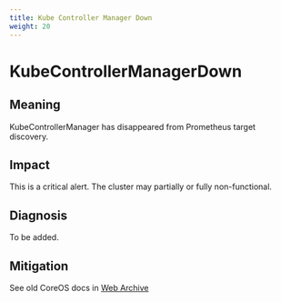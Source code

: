 ```yaml
---
title: Kube Controller Manager Down
weight: 20
---
```


# KubeControllerManagerDown

## Meaning

KubeControllerManager has disappeared from Prometheus target discovery.

## Impact

This is a critical alert. The cluster may partially or fully non-functional.

## Diagnosis

To be added.

## Mitigation

See old CoreOS docs in [Web Archive](http://web.archive.org/web/20201026205154/https://coreos.com/tectonic/docs/latest/troubleshooting/controller-recovery.html)
